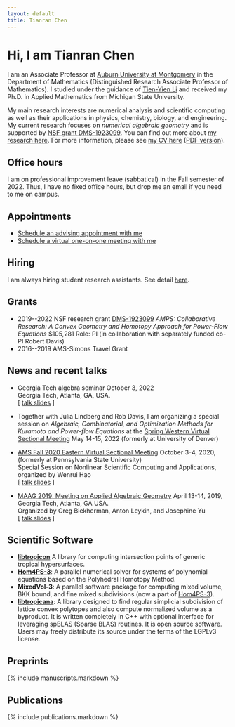 ```yaml
---
layout: default
title: Tianran Chen
---
```


Hi, I am Tianran Chen
=====================

I am an Associate Professor at [Auburn University at Montgomery](http://www.aum.edu)
in the Department of Mathematics
(Distinguished Research Associate Professor of Mathematics).
I studied under the guidance of [Tien-Yien Li](https://sites.google.com/view/tienyienli)
and received my Ph.D. in Applied Mathematics from Michigan State University.

My main research interests are numerical analysis and scientific computing
as well as their applications in physics, chemistry, biology, and engineering.
My current research focuses on _numerical algebraic geometry_
and is supported by [NSF grant DMS-1923099](https://nsf.gov/awardsearch/showAward?AWD_ID=1923099).
You can find out more about [my research here](research/).
For more information, please see [my CV here](cv/) ([PDF version](cv.pdf)).

<!-- In the Spring semester of 2022 I am teaching

- [MATH-2630](teaching/calc3/)     (Multivariable Calculus)
- [MATH-3660](teaching/applinalg/) (Applied linear algebra)
- [MATH-4400](teaching/modsim/)    (Math Models and Simulations) -->

Office hours
------------

I am on professional improvement leave
(sabbatical) in the Fall semester of 2022.
Thus, I have no fixed office hours,
but drop me an email if you need to me on campus.

<!-- {% include hours.markdown %} -->
<!-- {% include appointments.markdown %} -->

Appointments
------------

<link href="https://assets.calendly.com/assets/external/widget.css" rel="stylesheet">
<script src="https://assets.calendly.com/assets/external/widget.js" type="text/javascript"></script>

- <a href="" onclick="Calendly.showPopupWidget('https://calendly.com/chentianran/advising');return false;">Schedule an advising appointment with me</a>
- <a href="" onclick="Calendly.showPopupWidget('https://calendly.com/chentianran/one-on-one');return false;">Schedule a virtual one-on-one meeting with me</a>

<!-- Upcoming conferences
- [SIAM AG 2019](https://mathsites.unibe.ch/siamag19/)  
  July 9--13, 2019  
  Bern, Switzerland -->
  
<!-- - [AMS 2019 Spring Southeastern Sectional Meeting](http://www.ams.org/meetings/sectional/2261_program.html)  
  March 15-17, 2019 (Friday - Sunday)  
  Auburn University, Auburn, AL USA  
  [Special Session on Applications of Algebraic Geometry](http://www.ams.org/meetings/sectional/2261_program_ss25.html#title)
  organized by Greg Blekherman, Michael Burr, and I -->

Hiring
------

I am always hiring student research assistants.
See detail [here](hiring/).

Grants
-------------

- 2019--2022 NSF research grant 
  [DMS-1923099](https://nsf.gov/awardsearch/showAward?AWD_ID=1923099)
  _AMPS: Collaborative Research: A Convex Geometry and Homotopy Approach for Power-Flow Equations_
  \$105,281 Role: PI (in collaboration with separately funded co-PI Robert Davis)
- 2016--2019 AMS-Simons Travel Grant

News and recent talks
---------------------

- Georgia Tech algebra seminar
  October 3, 2022  
  Georgia Tech, Atlanta, GA, USA.  
  [ [talk slides](/talks/GT-2022F/) ]

- Together with Julia Lindberg and Rob Davis,
  I am organizing a special session on
  _Algebraic, Combinatorial, and Optimization Methods for Kuramoto and Power-flow Equations_
  at the
  [Spring Western Virtual Sectional Meeting](https://www.ams.org/meetings/sectional/2294_program.html)
  May 14-15, 2022
  (formerly at University of Denver)
- [AMS Fall 2020 Eastern Virtual Sectional Meeting](https://www.ams.org/meetings/sectional/2278_program.html)
  October 3-4, 2020,  
  (formerly at Pennsylvania State University)  
  Special Session on Nonlinear Scientific Computing and Applications,
  organized by Wenrui Hao  
  [ [talk slides](/research/ams-2020-gt/) ]
- [MAAG 2019: Meeting on Applied Algebraic Geometry](https://sites.google.com/view/maag2019/home)
  April 13-14, 2019,  
  Georgia Tech, Atlanta, GA USA.  
  Organized by Greg Blekherman, Anton Leykin, and Josephine Yu  
  [ [talk slides](/research/maag-2019/) ]

Scientific Software
-------------------

- [__libtropicon__](/tropicon/)
    A library for computing intersection points of generic tropical hypersurfaces.
- [__Hom4PS-3__](http://www.hom4ps3.org):
    A parallel numerical solver for systems of polynomial equations based on the Polyhedral Homotopy Method.
- __MixedVol-3__:
    A parallel software package for computing mixed volume, BKK bound,
    and fine mixed subdivisions (now a part of [Hom4PS-3](http://www.hom4ps3.org)).
- [__libtropicana__](https://github.com/chentianran/libtropicana):
    A library designed to find regular simplicial subdivision of lattice convex polytopes and also compute normalized volume as a byproduct. It is written completely in C++ with optional interface for leveraging spBLAS (Sparse BLAS) routines. It is open source software. Users may freely distribute its source under the terms of the LGPLv3 license.

Preprints
---------

{% include manuscripts.markdown %}

Publications
------------

{% include publications.markdown %}
